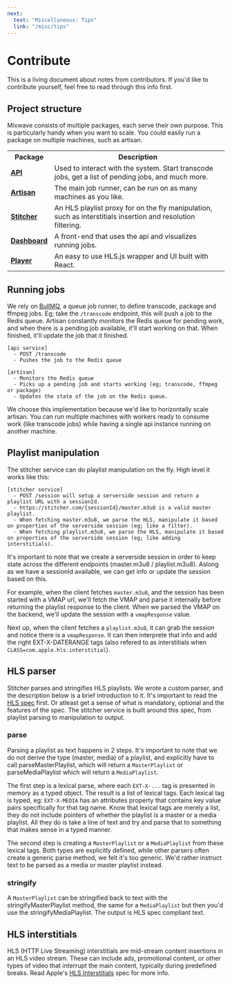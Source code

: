 ```yaml
---
next:
  text: "Miscellaneous: Tips"
  link: "/misc/tips"
---
```


# Contribute

This is a living document about notes from contributors. If you'd like to contribute yourself, feel free to read through this info first.

## Project structure

Mixwave consists of multiple packages, each serve their own purpose. This is particularly handy when you want to scale. You could easily run a package on multiple machines, such as artisan.

<table>
  <tr>
    <th>Package</th>
    <th>Description</th>
  </tr>
  <tr>
    <td><a href="https://github.com/matvp91/mixwave/tree/main/packages/api" target="_blank"><b>API</b></a></td>
    <td>Used to interact with the system. Start transcode jobs, get a list of pending jobs, and much more.</td>
  </tr>
  <tr>
    <td><a href="https://github.com/matvp91/mixwave/tree/main/packages/artisan" target="_blank"><b>Artisan</b></a></td>
    <td>The main job runner, can be run on as many machines as you like.</td>
  </tr>
  <tr>
    <td><a href="https://github.com/matvp91/mixwave/tree/main/packages/stitcher" target="_blank"><b>Stitcher</b></a></td>
    <td>An HLS playlist proxy for on the fly manipulation, such as interstitials insertion and resolution filtering.</td>
  </tr>
  <tr>
    <td><a href="https://github.com/matvp91/mixwave/tree/main/packages/dashboard" target="_blank"><b>Dashboard</b></a></td>
    <td>A front-end that uses the api and visualizes running jobs.</td>
  </tr>
  <tr>
    <td><a href="https://github.com/matvp91/mixwave/tree/main/packages/player" target="_blank"><b>Player</b></a></td>
    <td>An easy to use HLS.js wrapper and UI built with React.</td>
  </tr>
</table>

## Running jobs

We rely on [BullMQ](https://docs.bullmq.io/), a queue job runner, to define transcode, package and ffmpeg jobs. Eg; take the `/transcode` endpoint, this will push a job to the Redis queue. Artisan constantly monitors the Redis queue for pending work, and when there is a pending job available, it'll start working on that. When finished, it'll update the job that it finished.

```
[api service]
  - POST /transcode
  - Pushes the job to the Redis queue

[artisan]
  - Monitors the Redis queue
  - Picks up a pending job and starts working (eg; transcode, ffmpeg or package)
  - Updates the state of the job on the Redis queue.
```

We choose this implementation because we'd like to horizontally scale artisan. You can run multiple machines with workers ready to consume work (like transcode jobs) while having a single api instance running on another machine.

## Playlist manipulation

The stitcher service can do playlist manipulation on the fly. High level it works like this:

```
[stitcher service]
  - POST /session will setup a serverside session and return a playlist URL with a sessionId.
  - https://stitcher.com/{sessionId}/master.m3u8 is a valid master playlist.
  - When fetching master.m3u8, we parse the HLS, manipulate it based on properties of the serverside session (eg; like a filter).
  - When fetching playlist.m3u8, we parse the HLS, manipulate it based on properties of the serverside session (eg; like adding interstitials).
```

It's important to note that we create a serverside session in order to keep state across the different endpoints (master.m3u8 / playlist.m3u8). Aslong as we have a sessionId available, we can get info or update the session based on this.

For example, when the client fetches `master.m3u8`, and the session has been started with a VMAP url, we'll fetch the VMAP and parse it internally before returning the playlist response to the client. When we parsed the VMAP on the backend, we'll update the session with a `vmapResponse` value.

Next up, when the client fetches a `playlist.m3u8`, it can grab the session and notice there is a `vmapResponse`. It can then interprete that info and add the right EXT-X-DATERANGE tags (also refered to as interstitials when `CLASS=com.apple.hls.interstitial`).

## HLS parser

Stitcher parses and stringifies HLS playlists. We wrote a custom parser, and the description below is a brief introduction to it. It's important to read the [HLS spec](https://datatracker.ietf.org/doc/html/draft-pantos-hls-rfc8216bis) first. Or atleast get a sense of what is mandatory, optional and the features of the spec. The stitcher service is built around this spec, from playlist parsing to manipulation to output.

### parse

Parsing a playlist as text happens in 2 steps. It's important to note that we do not derive the type (master, media) of a playlist, and explicitly have to call parseMasterPlaylist, which will return a `MasterPlaylist` or parseMediaPlaylist which will return a `MediaPlaylist`.

The first step is a lexical parse, where each `EXT-X-...` tag is presented in memory as a typed object. The result is a list of lexical tags. Each lexical tag is typed, eg: `EXT-X-MEDIA` has an attributes property that contains key value pairs specifically for that tag name. Know that lexical tags are merely a list, they do not include pointers of whether the playlist is a master or a media playlist. All they do is take a line of text and try and parse that to something that makes sense in a typed manner.

The second step is creating a `MasterPlaylist` or a `MediaPlaylist` from these lexical tags. Both types are explicitly defined, while other parsers often create a generic parse method, we felt it's too generic. We'd rather instruct text to be parsed as a media or master playlist instead.

### stringify

A `MasterPlaylist` can be stringified back to text with the stringifyMasterPlaylist method, the same for a `MediaPlaylist` but then you'd use the stringifyMediaPlaylist. The output is HLS spec compliant text.

## HLS interstitials

HLS (HTTP Live Streaming) interstitials are mid-stream content insertions in an HLS video stream. These can include ads, promotional content, or other types of video that interrupt the main content, typically during predefined breaks. Read Apple's [HLS Interstitials](https://developer.apple.com/streaming/GettingStartedWithHLSInterstitials.pdf) spec for more info.
